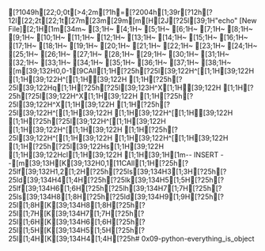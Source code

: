 [?1049h[22;0;0t[>4;2m[?1h=[?2004h[1;39r[?12h[?12l[22;2t[22;1t[27m[23m[29m[m[H[2J[?25l[39;1H"echo" [New File][2;1H[1m[34m~                                                                                                                                                    [3;1H~                                                                                                                                                    [4;1H~                                                                                                                                                    [5;1H~                                                                                                                                                    [6;1H~                                                                                                                                                    [7;1H~                                                                                                                                                    [8;1H~                                                                                                                                                    [9;1H~                                                                                                                                                    [10;1H~                                                                                                                                                    [11;1H~                                                                                                                                                    [12;1H~                                                                                                                                                    [13;1H~                                                                                                                                                    [14;1H~                                                                                                                                                    [15;1H~                                                                                                                                                    [16;1H~                                                                                                                                                    [17;1H~                                                                                                                                                    [18;1H~                                                                                                                                                    [19;1H~                                                                                                                                                    [20;1H~                                                                                                                                                    [21;1H~                                                                                                                                                    [22;1H~                                                                                                                                                    [23;1H~                                                                                                                                                    [24;1H~                                                                                                                                                    [25;1H~                                                                                                                                                    [26;1H~                                                                                                                                                    [27;1H~                                                                                                                                                    [28;1H~                                                                                                                                                    [29;1H~                                                                                                                                                    [30;1H~                                                                                                                                                    [31;1H~                                                                                                                                                    [32;1H~                                                                                                                                                    [33;1H~                                                                                                                                                    [34;1H~                                                                                                                                                    [35;1H~                                                                                                                                                    [36;1H~                                                                                                                                                    [37;1H~                                                                                                                                                    [38;1H~                                                                                                                                                    [m[39;132H0,0-1[9CAll[1;1H[?25h[?25l[39;122H^[[1;1H[39;122H  [1;1H[39;122H^[[1;1H[39;122H  [1;1H[?25h[?25l[39;122Hq[1;1H[?25h[?25l[39;123H^X[1;1H[39;122H   [1;1H[?25h[?25l[39;122H^X[1;1H[39;122H  [1;1H[?25h[?25l[39;122H^X[1;1H[39;122H  [1;1H[?25h[?25l[39;122H^[[1;1H[39;122H  [1;1H[39;122H^[[1;1H[39;122H  [1;1H[?25h[?25l[39;122H^[[1;1H[39;122H  [1;1H[39;122H^[[1;1H[39;122H  [1;1H[?25h[?25l[39;122H^[[1;1H[39;122H  [1;1H[39;122H^[[1;1H[39;122H  [1;1H[?25h[?25l[39;122Hs[1;1H[39;122H [1;1H[39;122Hcl[1;1H[39;122H  [1;1H[39;1H[1m-- INSERT --[m[39;13H[K[39;132H0,1[11CAll[1;1H[?25h[?25lf[39;132H1,2[1;2H[?25h[?25ls[39;134H3[1;3H[?25h[?25ld[39;134H4[1;4H[?25h[?25lk[39;134H5[1;5H[?25h[?25lf[39;134H6[1;6H[?25h[?25lh[39;134H7[1;7H[?25h[?25ls[39;134H8[1;8H[?25h[?25ld[39;134H9[1;9H[?25h[?25l[1;8H[K[39;134H8[1;8H[?25h[?25l[1;7H[K[39;134H7[1;7H[?25h[?25l[1;6H[K[39;134H6[1;6H[?25h[?25l[1;5H[K[39;134H5[1;5H[?25h[?25l[1;4H[K[39;134H4[1;4H[?25h# 0x09-python-everything_is_object
